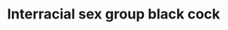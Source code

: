 ---
layout: post
title: Interracial sex group black cock
duration: '06:07'
view: 105
rate: 2
video: 'https://flashservice.xvideos.com/embedframe/27933925'
priority: 0.9
changefreq: daily
---